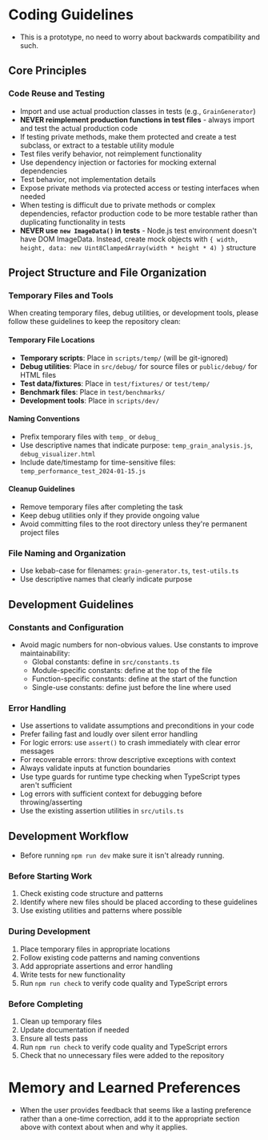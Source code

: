 # Coding Guidelines
- This is a prototype, no need to worry about backwards compatibility and such.

## Core Principles

### Code Reuse and Testing
- Import and use actual production classes in tests (e.g., `GrainGenerator`)
- **NEVER reimplement production functions in test files** - always import and test the actual production code
- If testing private methods, make them protected and create a test subclass, or extract to a testable utility module
- Test files verify behavior, not reimplement functionality
- Use dependency injection or factories for mocking external dependencies
- Test behavior, not implementation details
- Expose private methods via protected access or testing interfaces when needed
- When testing is difficult due to private methods or complex dependencies, refactor production code to be more testable rather than duplicating functionality in tests
- **NEVER use `new ImageData()` in tests** - Node.js test environment doesn't have DOM ImageData. Instead, create mock objects with `{ width, height, data: new Uint8ClampedArray(width * height * 4) }` structure

## Project Structure and File Organization

### Temporary Files and Tools
When creating temporary files, debug utilities, or development tools, please follow these guidelines to keep the repository clean:

#### Temporary File Locations
- **Temporary scripts**: Place in `scripts/temp/` (will be git-ignored)
- **Debug utilities**: Place in `src/debug/` for source files or `public/debug/` for HTML files
- **Test data/fixtures**: Place in `test/fixtures/` or `test/temp/`
- **Benchmark files**: Place in `test/benchmarks/` 
- **Development tools**: Place in `scripts/dev/`

#### Naming Conventions
- Prefix temporary files with `temp_` or `debug_`
- Use descriptive names that indicate purpose: `temp_grain_analysis.js`, `debug_visualizer.html`
- Include date/timestamp for time-sensitive files: `temp_performance_test_2024-01-15.js`

#### Cleanup Guidelines
- Remove temporary files after completing the task
- Keep debug utilities only if they provide ongoing value
- Avoid committing files to the root directory unless they're permanent project files

### File Naming and Organization
- Use kebab-case for filenames: `grain-generator.ts`, `test-utils.ts`
- Use descriptive names that clearly indicate purpose

## Development Guidelines

### Constants and Configuration
- Avoid magic numbers for non-obvious values. Use constants to improve maintainability:
  - Global constants: define in `src/constants.ts`
  - Module-specific constants: define at the top of the file
  - Function-specific constants: define at the start of the function
  - Single-use constants: define just before the line where used

### Error Handling
- Use assertions to validate assumptions and preconditions in your code
- Prefer failing fast and loudly over silent error handling
- For logic errors: use `assert()` to crash immediately with clear error messages
- For recoverable errors: throw descriptive exceptions with context
- Always validate inputs at function boundaries
- Use type guards for runtime type checking when TypeScript types aren't sufficient
- Log errors with sufficient context for debugging before throwing/asserting
- Use the existing assertion utilities in `src/utils.ts`

## Development Workflow
- Before running `npm run dev` make sure it isn't already running.

### Before Starting Work
1. Check existing code structure and patterns
2. Identify where new files should be placed according to these guidelines
3. Use existing utilities and patterns where possible

### During Development
1. Place temporary files in appropriate locations
2. Follow existing code patterns and naming conventions
3. Add appropriate assertions and error handling
4. Write tests for new functionality
5. Run `npm run check` to verify code quality and TypeScript errors

### Before Completing
1. Clean up temporary files
2. Update documentation if needed
3. Ensure all tests pass
4. Run `npm run check` to verify code quality and TypeScript errors
5. Check that no unnecessary files were added to the repository

# Memory and Learned Preferences
- When the user provides feedback that seems like a lasting preference rather than a one-time correction, add it to the appropriate section above with context about when and why it applies.

